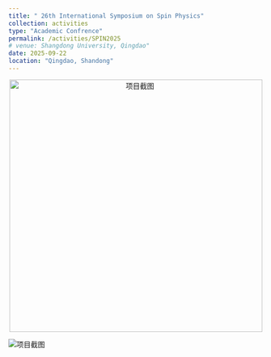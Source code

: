 ```yaml
---
title: " 26th International Symposium on Spin Physics"
collection: activities
type: "Academic Confrence"
permalink: /activities/SPIN2025
# venue: Shangdong University, Qingdao"
date: 2025-09-22
location: "Qingdao, Shandong"
---
```


<p align="center">
  <img src="/images/spin2025.jpg" alt="项目截图" width="500"/>
</p>

<img src="/images/spin2025.jpg" 
     alt="项目截图" 
     style="display: block; margin: 0 auto; max-width: 600px;"/>
